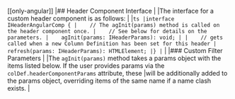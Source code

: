 [[only-angular]]
|## Header Component Interface
|
|The interface for a custom header component is as follows:
|
|```ts
|interface IHeaderAngularComp {
|    // The agInit(params) method is called on the header component once.
|    // See below for details on the parameters.
|    agInit(params: IHeaderParams): void;
|
|    // gets called when a new Column Definition has been set for this header
|    refresh(params: IHeaderParams): HTMLElement;
|}
|```
|
|### Custom Filter Parameters
|
|The `agInit(params)` method takes a params object with the items listed below. If the user provides params via the `colDef.headerComponentParams` attribute, these
|will be additionally added to the params object, overriding items of the same name if a name clash exists.
|

